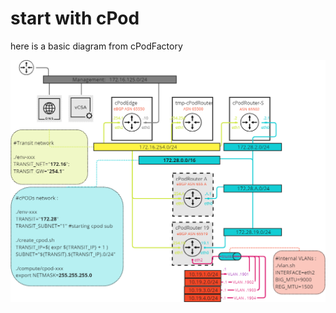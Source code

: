 # start with cPod

here is a basic diagram from cPodFactory

![new transport zone](images/basic-cpod-diagram.png)